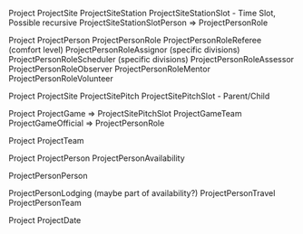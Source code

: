 
Project
ProjectSite
ProjectSiteStation
ProjectSiteStationSlot - Time Slot, Possible recursive
ProjectSiteStationSlotPerson => ProjectPersonRole

Project
ProjectPerson
ProjectPersonRole
ProjectPersonRoleReferee   (comfort level)
ProjectPersonRoleAssignor  (specific divisions)
ProjectPersonRoleScheduler (specific divisions)
ProjectPersonRoleAssessor
ProjectPersonRoleObserver
ProjectPersonRoleMentor
ProjectPersonRoleVolunteer

Project
ProjectSite
ProjectSitePitch
ProjectSitePitchSlot - Parent/Child

Project
ProjectGame => ProjectSitePitchSlot
ProjectGameTeam
ProjectGameOfficial => ProjectPersonRole

Project
ProjectTeam

Project
ProjectPerson
ProjectPersonAvailability

ProjectPersonPerson

ProjectPersonLodging (maybe part of availability?)
ProjectPersonTravel
ProjectPersonTeam

Project
ProjectDate


